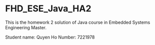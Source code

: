 # FHD_ESE_Java_HA2
This is the homework 2 solution of Java course in Embedded Systems Engineering Master. 

Student name: Quyen Ho
Number: 7221978
